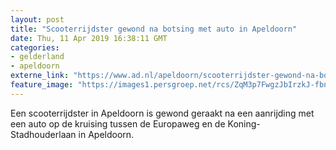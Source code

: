 ```yaml
---
layout: post
title: "Scooterrijdster gewond na botsing met auto in Apeldoorn"
date: Thu, 11 Apr 2019 16:38:11 GMT
categories: 
- gelderland 
- apeldoorn 
externe_link: "https://www.ad.nl/apeldoorn/scooterrijdster-gewond-na-botsing-met-auto-in-apeldoorn~a71a7b33/"
feature_image: "https://images1.persgroep.net/rcs/ZqM3p7FwgzJbIrzkJ-fbneptw-w/diocontent/145324734/_fitwidth/400/?appId=21791a8992982cd8da851550a453bd7f&quality=0.7"
---
```


Een scooterrijdster in Apeldoorn is gewond geraakt na een aanrijding met een auto op de kruising tussen de Europaweg en de Koning-Stadhouderlaan in Apeldoorn.
